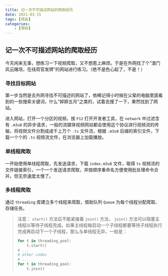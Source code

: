 ```yaml
---
title: 记一次不可描述网站的爬取经历
date: 2021-03-15
tags: [爬虫]
categories: 
    - [零碎]
---
```


## 记一次不可描述网站的爬取经历

今天闲来无事，想练习一下视频爬取，又不想惹上麻烦。于是在外网找了个“澳门风云赌场，在线荷官发牌”的网站进行练习。（绝不是色心起了，不是！）

### 寻找目标网站

第一步当然是去外网寻找不可描述的网站了，依稀记得小时候在父辈的电脑里面看到的一些搜索关键词，什么“婷婷五月”之类的，试着去搜了一下，果然找到了网站。

进入网站，打开一个分区的视频，按 `F12` 打开开发者工具，在 `network` 中过滤含有 `.m3u8` 的异步请求，一般的流媒体视频网站都会使用这个协议进行视频流的传输，将视频文件分割成成千上万个 `.ts` 文件流，根据 `.m3u8` 后缀的索引文件，下载一个个的 `.ts` 视频流文件，在浏览器上加载播放。

### 单线程爬取

一开始使用单线程爬取，先发送请求，下载 `index.m3u8` 文件，取得 `ts` 视频流的文件链接索引，一个一个发送请求爬取，并按顺序重命名方便使用批处理命令合并。但无奈速度太慢了。

### 多线程爬取

通过 `threading` 库建立多个线程来爬取，借助队列 `Queue` 为每个线程分配爬取、存储任务。

> 注意： `start()` 方法后不能紧接着 `join()` 方法， `join()` 方法可以阻塞主线程以等待子线程完成。如果主线程每启动一个子线程都要等待子线程执行完成再启动下一个子线程，那么与单线程无异，一般是：
> 
> ```python
> for t in threading_pool:
>     t.start()
> # ...
> # other codes
> # ...
> for t in threading_pool:
>     t.join()
> ```